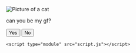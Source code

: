 <!DOCTYPE html>
<html lang="en">
  <head>
    <meta charset="UTF-8" />
    <meta name="viewport" content="width=device-width, initial-scale=1.0" />
    <link rel="preconnect" href="https://fonts.googleapis.com" />
    <link rel="preconnect" href="https://fonts.gstatic.com" crossorigin />
    <link
      href="https://fonts.googleapis.com/css2?family=Protest+Riot&display=swap"
      rel="stylesheet"
    />
    <link rel="stylesheet" href="style.css" />
    <title>my baby</title>
  </head>
  <body>
    <main class="container">
      <img class="cat-img" src="img/cat-0.jpg" alt="Picture of a cat" />
      <p class="title">can you be my gf?</p>
      <div class="buttons">
        <button type="button" class="btn btn--yes">Yes</button>
        <button type="button" class="btn btn--no">No</button>
      </div>
    </main>

    <script type="module" src="script.js"></script>
  </body>
</html>

